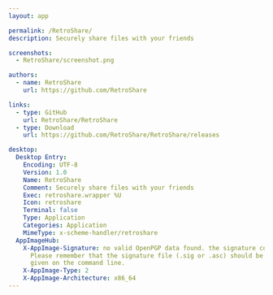 ```yaml
---
layout: app

permalink: /RetroShare/
description: Securely share files with your friends

screenshots:
  - RetroShare/screenshot.png

authors:
  - name: RetroShare
    url: https://github.com/RetroShare

links:
  - type: GitHub
    url: RetroShare/RetroShare
  - type: Download
    url: https://github.com/RetroShare/RetroShare/releases

desktop:
  Desktop Entry:
    Encoding: UTF-8
    Version: 1.0
    Name: RetroShare
    Comment: Securely share files with your friends
    Exec: retroshare.wrapper %U
    Icon: retroshare
    Terminal: false
    Type: Application
    Categories: Application
    MimeType: x-scheme-handler/retroshare
  AppImageHub:
    X-AppImage-Signature: no valid OpenPGP data found. the signature could not be verified.
      Please remember that the signature file (.sig or .asc) should be the first file
      given on the command line.
    X-AppImage-Type: 2
    X-AppImage-Architecture: x86_64
---
```

